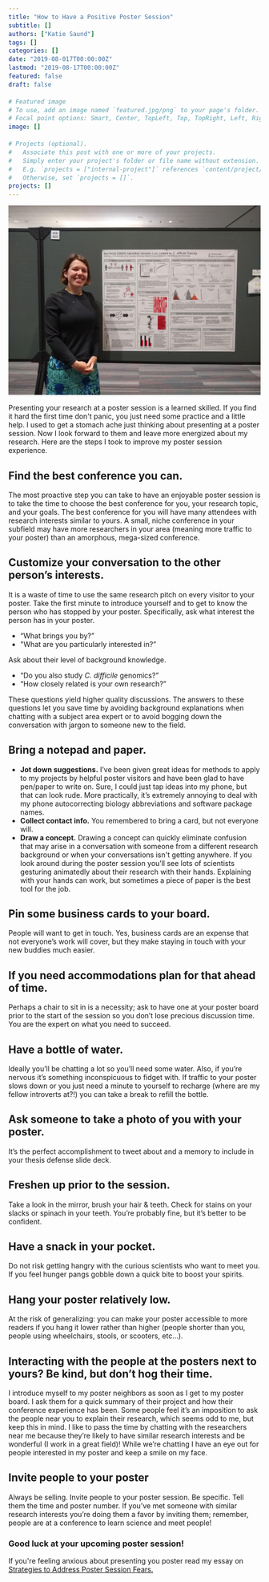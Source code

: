 ```yaml
---
title: "How to Have a Positive Poster Session"
subtitle: []
authors: ["Katie Saund"]
tags: []
categories: []
date: "2019-08-017T00:00:00Z"
lastmod: "2019-08-17T00:00:00Z"
featured: false
draft: false

# Featured image
# To use, add an image named `featured.jpg/png` to your page's folder.
# Focal point options: Smart, Center, TopLeft, Top, TopRight, Left, Right, BottomLeft, Bottom, BottomRight
image: []

# Projects (optional).
#   Associate this post with one or more of your projects.
#   Simply enter your project's folder or file name without extension.
#   E.g. `projects = ["internal-project"]` references `content/project/deep-learning/index.md`.
#   Otherwise, set `projects = []`.
projects: []
---
```


![ASMMicrobe](img/ASM_Microbe_poster.jpg)  

Presenting your research at a poster session is a learned skilled. If you find it hard the first time don't panic, you just need some practice and a little help. I used to get a stomach ache just thinking about presenting at a poster session. Now I look forward to them and leave more energized about my research. Here are the steps I took to improve my poster session experience.

## Find the best conference you can.
The most proactive step you can take to have an enjoyable poster session is to take the time to choose the best conference for you, your research topic, and your goals. The best conference for you will have many attendees with research interests similar to yours. A small, niche conference in your subfield may have more researchers in your area (meaning more traffic to your poster) than an amorphous, mega-sized conference. 

## Customize your conversation to the other person’s interests.
It is a waste of time to use the same research pitch on every visitor to your poster. Take the first minute to introduce yourself and to get to know the person who has stopped by your poster. Specifically, ask what interest the person has in your poster. 

* “What brings you by?” 
* "What are you particularly interested in?” 

Ask about their level of background knowledge. 

* “Do you also study *C. difficile* genomics?” 
* “How closely related is your own research?” 

These questions yield higher quality discussions. The answers to these questions let you save time by avoiding background explanations when chatting with a subject area expert or to avoid bogging down the conversation with jargon to someone new to the field. 

## Bring a notepad and paper.

* **Jot down suggestions.** I’ve been given great ideas for methods to apply to my projects by helpful poster visitors and have been glad to have pen/paper to write on. Sure, I could just tap ideas into my phone, but that can look rude. More practically, it’s extremely annoying to deal with my phone autocorrecting biology abbreviations and software package names.  
* **Collect contact info.** You remembered to bring a card, but not everyone will.
* **Draw a concept.** Drawing a concept can quickly eliminate confusion that may arise in a conversation with someone from a different research background or when your conversations isn't getting anywhere. If you look around during the poster session you’ll see lots of scientists gesturing animatedly about their research with their hands. Explaining with your hands can work, but sometimes a piece of paper is the best tool for the job.  

## Pin some business cards to your board. 
People will want to get in touch. Yes, business cards are an expense that not everyone’s work will cover, but they make staying in touch with your new buddies much easier. 

## If you need accommodations plan for that ahead of time. 
Perhaps a chair to sit in is a necessity; ask to have one at your poster board prior to the start of the session so you don’t lose precious discussion time. You are the expert on what you need to succeed. 

## Have a bottle of water. 
Ideally you’ll be chatting a lot so you’ll need some water. Also, if you’re nervous it’s something inconspicuous to fidget with. If traffic to your poster slows down or you just need a minute to yourself to recharge (where are my fellow introverts at?!) you can take a break to refill the bottle.  

## Ask someone to take a photo of you with your poster.
It’s the perfect accomplishment to tweet about and a memory to include in your thesis defense slide deck.

## Freshen up prior to the session. 
Take a look in the mirror, brush your hair & teeth. Check for stains on your slacks or spinach in your teeth. You’re probably fine, but it’s better to be confident. 

## Have a snack in your pocket. 
Do not risk getting hangry with the curious scientists who want to meet you. If you feel hunger pangs gobble down a quick bite to boost your spirits. 

## Hang your poster relatively low. 
At the risk of generalizing: you can make your poster accessible to more readers if you hang it lower rather than higher (people shorter than you, people using wheelchairs, stools, or scooters, etc...).

## Interacting with the people at the posters next to yours? Be kind, but don’t hog their time.
I introduce myself to my poster neighbors as soon as I get to my poster board. I ask them for a quick summary of their project and how their conference experience has been. Some people feel it’s an imposition to ask the people near you to explain their research, which seems odd to me, but keep this in mind. I like to pass the time by chatting with the researchers near me because they’re likely to have similar research interests and be wonderful (I work in a great field)! While we’re chatting I have an eye out for people interested in my poster and keep a smile on my face. 

## Invite people to your poster
Always be selling. Invite people to your poster session. Be specific. Tell them the time and poster number. If you’ve met someone with similar research interests you’re doing them a favor by inviting them; remember, people are at a conference to learn science and meet people! 

### Good luck at your upcoming poster session!

If you're feeling anxious about presenting you poster read my essay on [Strategies to Address Poster Session Fears.](https://katiesaund.com/post/poster_fears/)

